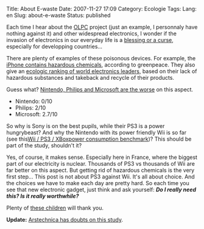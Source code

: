 Title: About E-waste
Date: 2007-11-27 17:09
Category: Ecologie
Tags:
Lang: en
Slug: about-e-waste
Status: published

Each time I hear about the [OLPC](http://laptop.org) project (just an example,
I personnaly have nothing against it) and other widespread electronics, I
wonder if the invasion of electronics in our everyday life is a [blessing or a
curse](http://www.greenpeace.org/international/campaigns/toxics/electronics),
especially for developping countries...

There are plenty of examples of these poisonous devices. For example, the
[iPhone contains hazardous
chemicals](http://www.greenpeace.org/international/news/iPhone-test-hazardous-toxic-chemicals151007),
according to greenpeace. They also give an [ecologic ranking of world
electronics
leaders](http://www.greenpeace.org/international/campaigns/toxics/electronics/how-the-companies-line-up),
based on their lack of hazardous substances and takeback and recycle of their
products.

Guess what? [Nintendo, Philips and Microsoft are the
worse](http://www.greenpeace.org/international/news/greener-electronics-ranking-6-291107)
on this aspect.

- Nintendo: 0/10
- Philips: 2/10
- Microsoft: 2.7/10

So why is Sony is on the best pupils, while their PS3 is a power hungrybeast?
And why the Nintendo with its power friendly Wii is so far (see this[Wii / PS3
/ XBoxpower consumption
benchmark](http://www.hardcoreware.net/reviews/review-356-1.htm))? This should
be part of the study, shouldn't it?

Yes, of course, it makes sense. Especially here in France, where the biggest
part of our electricity is nuclear. Thousands of PS3 vs thousands of Wii are
far better on this aspect. But getting rid of hazardous chemicals is the very
first step... This post is not about PS3 against Wii. It's all about choice.
And the choices we have to make each day are pretty hard. So each time you see
that new electronic gadget, just think and ask yourself: ***Do I really need
this? Is it really worthwhile?***

Plenty of [these children](http://en.wikipedia.org/wiki/Guiyu) will thank you.

**Update:** [Arstechnica has doubts on this
study](http://arstechnica.com/news.ars/post/20071127-greenpeaces-green-electronics-guide-undermined-by-minimal-research-effort.html).
